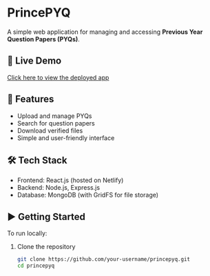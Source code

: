 # PrincePYQ

A simple web application for managing and accessing **Previous Year Question Papers (PYQs)**.  

## 🚀 Live Demo
[Click here to view the deployed app](https://princepyq.netlify.app/)

## 📌 Features
- Upload and manage PYQs  
- Search for question papers  
- Download verified files  
- Simple and user-friendly interface  

## 🛠 Tech Stack
- Frontend: React.js (hosted on Netlify)  
- Backend: Node.js, Express.js  
- Database: MongoDB (with GridFS for file storage)  

## ▶️ Getting Started
To run locally:
1. Clone the repository  
   ```bash
   git clone https://github.com/your-username/princepyq.git
   cd princepyq
